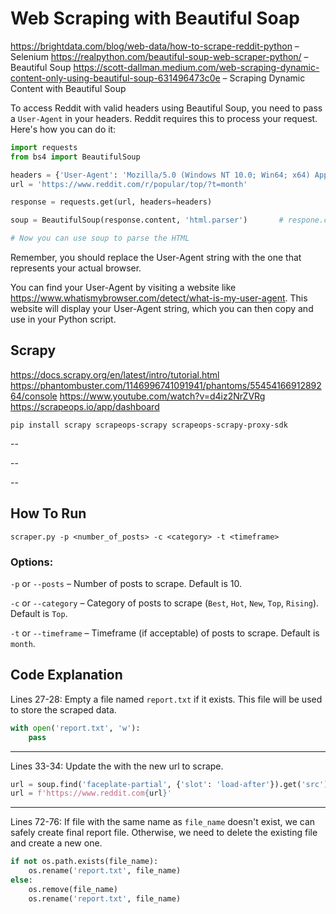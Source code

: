# Web Scraping with Beautiful Soap

<https://brightdata.com/blog/web-data/how-to-scrape-reddit-python> – Selenium
<https://realpython.com/beautiful-soup-web-scraper-python/> – Beautiful Soup
<https://scott-dallman.medium.com/web-scraping-dynamic-content-only-using-beautiful-soup-631496473c0e> – Scraping Dynamic Content with Beautiful Soup

To access Reddit with valid headers using Beautiful Soup, you need to pass a `User-Agent` in your headers. Reddit requires this to process your request. Here's how you can do it:

```python
import requests
from bs4 import BeautifulSoup

headers = {'User-Agent': 'Mozilla/5.0 (Windows NT 10.0; Win64; x64) AppleWebKit/537.36 (KHTML, like Gecko) Chrome/58.0.3029.110 Safari/537.3'}
url = 'https://www.reddit.com/r/popular/top/?t=month'

response = requests.get(url, headers=headers)

soup = BeautifulSoup(response.content, 'html.parser')       # respone.content instead of response.text is recommended

# Now you can use soup to parse the HTML
```

Remember, you should replace the User-Agent string with the one that represents your actual browser.

You can find your User-Agent by visiting a website like <https://www.whatismybrowser.com/detect/what-is-my-user-agent>. This website will display your User-Agent string, which you can then copy and use in your Python script.


## Scrapy

<https://docs.scrapy.org/en/latest/intro/tutorial.html>
<https://phantombuster.com/1146996741091941/phantoms/5545416691289264/console>
<https://www.youtube.com/watch?v=d4iz2NrZVRg>
<https://scrapeops.io/app/dashboard>

```shell
pip install scrapy scrapeops-scrapy scrapeops-scrapy-proxy-sdk
```

--

--

--

## How To Run

```shell
scraper.py -p <number_of_posts> -c <category> -t <timeframe>
```

### Options:

 `-p` or `--posts` – Number of posts to scrape. Default is 10.

 `-c` or `--category` – Category of posts to scrape (`Best`, `Hot`, `New`, `Top`, `Rising`). Default is `Top`.

 `-t` or `--timeframe` – Timeframe (if acceptable) of posts to scrape. Default is `month`.


## Code Explanation

Lines 27-28: Empty a file named `report.txt` if it exists. This file will be used to store the scraped data.

```python
with open('report.txt', 'w'):
    pass
```

---
Lines 33-34: Update the with the new url to scrape.

```python
url = soup.find('faceplate-partial', {'slot': 'load-after'}).get('src')
url = f'https://www.reddit.com{url}'
```

---
Lines 72-76: If file with the same name as `file_name` doesn't exist, we can safely create final report file. Otherwise, we need to delete the existing file and create a new one.

```python
if not os.path.exists(file_name):
    os.rename('report.txt', file_name)
else:
    os.remove(file_name)
    os.rename('report.txt', file_name)
```

